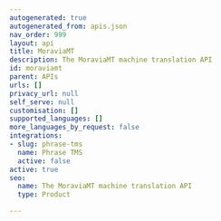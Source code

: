 ```yaml
---
autogenerated: true
autogenerated_from: apis.json
nav_order: 999
layout: api
title: MoraviaMT
description: The MoraviaMT machine translation API
id: moraviamt
parent: APIs
urls: []
privacy_url: null
self_serve: null
customisation: []
supported_languages: []
more_languages_by_request: false
integrations:
- slug: phrase-tms
  name: Phrase TMS
  active: false
active: true
seo:
  name: The MoraviaMT machine translation API
  type: Product

---
```


